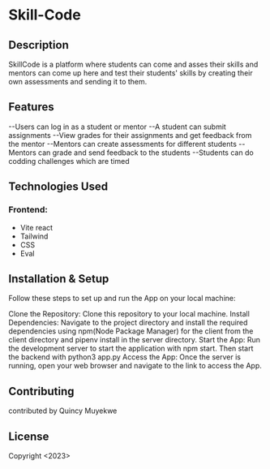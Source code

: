 # Skill-Code

## Description 
SkillCode is a platform where students can come and asses their skills and mentors can come up here and test their students' skills by creating their own assessments and sending it to them.

## Features
--Users can log in as a student or mentor
--A student can submit assignments
--View grades for their assignments and get feedback from the mentor
--Mentors can create assessments for different students
--Mentors can grade and send feedback to the students 
--Students can do codding challenges which are timed 
## Technologies Used

### Frontend: 
- Vite react
- Tailwind
- CSS
- Eval


## Installation & Setup
Follow these steps to set up and run the App on your local machine:

Clone the Repository: Clone this repository to your local machine.
Install Dependencies: Navigate to the project directory and install the required dependencies using npm(Node Package Manager) for the client from the client directory and pipenv install in the server directory.
Start the App: Run the development server to start the application with npm start. Then start the backend with python3 app.py
Access the App: Once the server is running, open your web browser and navigate to the link to access the App.

## Contributing
contributed by Quincy Muyekwe

## License

Copyright <2023> <Quincy Muyekwe>


